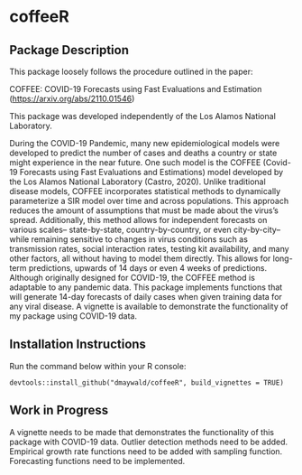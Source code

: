 
# coffeeR

## Package Description

This package loosely follows the procedure outlined in the paper: 

COFFEE: COVID-19 Forecasts using Fast Evaluations and Estimation 
(https://arxiv.org/abs/2110.01546)

This package was developed independently of the Los Alamos National Laboratory. 

During the COVID-19 Pandemic, many new epidemiological models were
developed to predict the number of cases and deaths a country or state
might experience in the near future. One such model is the COFFEE
(Covid-19 Forecasts using Fast Evaluations and Estimations) model
developed by the Los Alamos National Laboratory (Castro, 2020). Unlike
traditional disease models, COFFEE incorporates statistical methods to
dynamically parameterize a SIR model over time and across populations.
This approach reduces the amount of assumptions that must be made about
the virus’s spread. Additionally, this method allows for independent
forecasts on various scales– state-by-state, country-by-country, or even
city-by-city– while remaining sensitive to changes in virus conditions
such as transmission rates, social interaction rates, testing kit
availability, and many other factors, all without having to model them
directly. This allows for long-term predictions, upwards of 14 days or
even 4 weeks of predictions. Although originally designed for
COVID-19, the COFFEE method is adaptable to any pandemic data. This
package implements functions that will generate 14-day forecasts of
daily cases when given training data for any viral disease. A vignette
is available to demonstrate the functionality of my package using
COVID-19 data.

## Installation Instructions

Run the command below within your R console:

`devtools::install_github("dmaywald/coffeeR", build_vignettes = TRUE)`

## Work in Progress

A vignette needs to be made that demonstrates the functionality of this
package with COVID-19 data. Outlier detection methods need to be added.
Empirical growth rate functions need to be added with sampling function.
Forecasting functions need to be implemented.
